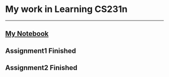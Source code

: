 # My work in Learning CS231n

---

## [My Notebook](https://fightingff.github.io/notebooks/CS231n/)

## Assignment1 Finished

## Assignment2 Finished
